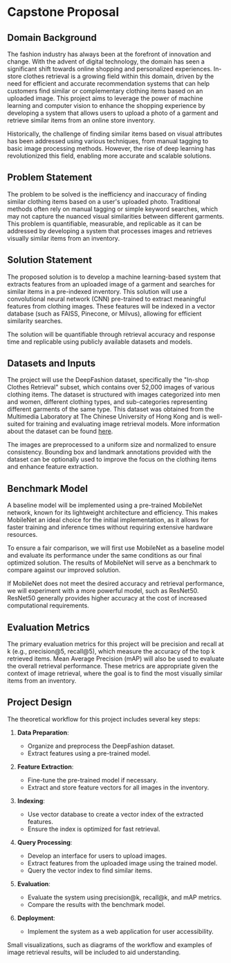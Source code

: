 # Capstone Proposal

## Domain Background

The fashion industry has always been at the forefront of innovation and change. With the advent of digital technology, the domain has seen a significant shift towards online shopping and personalized experiences. In-store clothes retrieval is a growing field within this domain, driven by the need for efficient and accurate recommendation systems that can help customers find similar or complementary clothing items based on an uploaded image. This project aims to leverage the power of machine learning and computer vision to enhance the shopping experience by developing a system that allows users to upload a photo of a garment and retrieve similar items from an online store inventory.

Historically, the challenge of finding similar items based on visual attributes has been addressed using various techniques, from manual tagging to basic image processing methods. However, the rise of deep learning has revolutionized this field, enabling more accurate and scalable solutions. 

## Problem Statement

The problem to be solved is the inefficiency and inaccuracy of finding similar clothing items based on a user's uploaded photo. Traditional methods often rely on manual tagging or simple keyword searches, which may not capture the nuanced visual similarities between different garments. This problem is quantifiable, measurable, and replicable as it can be addressed by developing a system that processes images and retrieves visually similar items from an inventory.

## Solution Statement

The proposed solution is to develop a machine learning-based system that extracts features from an uploaded image of a garment and searches for similar items in a pre-indexed inventory. This solution will use a convolutional neural network (CNN) pre-trained to extract meaningful features from clothing images. These features will be indexed in a vector database (such as FAISS, Pinecone, or Milvus), allowing for efficient similarity searches. 

The solution will be quantifiable through retrieval accuracy and response time and replicable using publicly available datasets and models.

## Datasets and Inputs

The project will use the DeepFashion dataset, specifically the "In-shop Clothes Retrieval" subset, which contains over 52,000 images of various clothing items. The dataset is structured with images categorized into men and women, different clothing types, and sub-categories representing different garments of the same type. This dataset was obtained from the Multimedia Laboratory at The Chinese University of Hong Kong and is well-suited for training and evaluating image retrieval models. More information about the dataset can be found [here](https://mmlab.ie.cuhk.edu.hk/projects/DeepFashion.html).

The images are preprocessed to a uniform size and normalized to ensure consistency. Bounding box and landmark annotations provided with the dataset can be optionally used to improve the focus on the clothing items and enhance feature extraction.

## Benchmark Model

A baseline model will be implemented using a pre-trained MobileNet network, known for its lightweight architecture and efficiency. This makes MobileNet an ideal choice for the initial implementation, as it allows for faster training and inference times without requiring extensive hardware resources.

To ensure a fair comparison, we will first use MobileNet as a baseline model and evaluate its performance under the same conditions as our final optimized solution. The results of MobileNet will serve as a benchmark to compare against our improved solution. 

If MobileNet does not meet the desired accuracy and retrieval performance, we will experiment with a more powerful model, such as ResNet50. ResNet50 generally provides higher accuracy at the cost of increased computational requirements.

## Evaluation Metrics

The primary evaluation metrics for this project will be precision and recall at k (e.g., precision@5, recall@5), which measure the accuracy of the top k retrieved items. Mean Average Precision (mAP) will also be used to evaluate the overall retrieval performance. These metrics are appropriate given the context of image retrieval, where the goal is to find the most visually similar items from an inventory.

## Project Design

The theoretical workflow for this project includes several key steps:

1. **Data Preparation**:
    - Organize and preprocess the DeepFashion dataset.
    - Extract features using a pre-trained model.

2. **Feature Extraction**:
    - Fine-tune the pre-trained model if necessary.
    - Extract and store feature vectors for all images in the inventory.

3. **Indexing**:
    - Use vector database to create a vector index of the extracted features.
    - Ensure the index is optimized for fast retrieval.

4. **Query Processing**:
    - Develop an interface for users to upload images.
    - Extract features from the uploaded image using the trained model.
    - Query the vector index to find similar items.

5. **Evaluation**:
    - Evaluate the system using precision@k, recall@k, and mAP metrics.
    - Compare the results with the benchmark model.

6. **Deployment**:
    - Implement the system as a web application for user accessibility.

Small visualizations, such as diagrams of the workflow and examples of image retrieval results, will be included to aid understanding. 